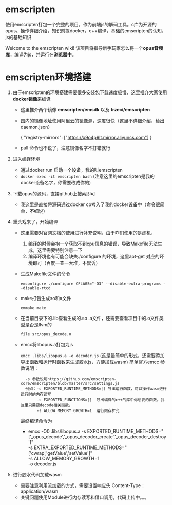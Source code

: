 # emscripten
使用emscripten打包一个完整的项目，作为前端js的解码工具。c库为开源的opus。操作详细介绍，知识前提docker，c++编译，基础的emscripten的认知，js的基础知识


Welcome to the emscripten wiki!
该项目将指导新手玩家怎么将一个**opus音频库**，编译为js，并运行在**浏览器中。**
# emscripten环境搭建
1. 由于emscripten的环境搭建需要很多安装包下载速度极慢，这里推介大家使用**docker镜像**来编译
   * 这里推介两个镜像 **emscripten/emsdk**  以及  **trzeci/emscripten**
   * 国内的镜像地址使用阿里云的镜像源，速度很快（这里不详细介绍，给出daemon.json）


     {
      "registry-mirrors": ["https://x9o4p9lt.mirror.aliyuncs.com"]
     }


   * pull 命令也不说了，注意镜像名字不打错就行
   
2. 进入编译环境
   * 通过docker run 启动一个设备，我的叫emscripten 
   * `docker exec -it emscripten bash`  (注意这里的emscripten是我的docker设备名字，你需要改成你的)
3. 下载opus的源码，直接github上搜索即可
   * 我这里是直接将源码通过docker cp考入了我的docker设备中（命令很简单，不细说）
4. 重头戏来了，开始编译
   * 这里需要对官网文档的使用进行补充说明，由于咋们使用的是虚机，
      1. 编译的时候会抱一个获取不到cpu信息的错误，导致Makefile无法生成，这里需要特别注意一下
      2. 编译环境也有可能会缺失./configure 的环境，这里apt-get 对应的环境即可（百度一查一大堆，不累诉）
   * 生成Makefile文件的命令


      `emconfigure ./configure CFLAGS="-O3" --disable-extra-programs --disable-rtcd`
   * make打包生成so和a文件


       `emmake make`
   * 在当前目录下的.lib查看生成的.so .a文件，还需要查看项目中的.o文件类型是否是llvm的


       `file src/opus_decode.o`
   * emcc将libopus.a打包为js


       `emcc .libs/libopus.a -o decoder.js`  (这是最简单的形式，还需要添加导出函数和运行时函数来生成胶水js，方便加载wasm)
       简单官方emcc 参数说明：


           -s 参数说明https://github.com/emscripten-core/emscripten/blob/master/src/settings.js
           例如：-s EXPORTED_RUNTIME_METHODS=[] 导出运行函数，可以操作wasm进行运行时的内存读写
                -s EXPORTED_FUNCTIONS=[]  导出编译的c++的库中你想要的函数。我这里只需要decode相关函数，
                -s ALLOW_MEMORY_GROWTH=1  运行内存扩充
      最终编译命令为


       * emcc -O0 .libs/libopus.a -s EXPORTED_RUNTIME_METHODS="['_opus_decode','_opus_decoder_create','_opus_decoder_destroy']" \
                                -s EXTRA_EXPORTED_RUNTIME_METHODS="['cwrap','getValue','setValue']" \
                                -s ALLOW_MEMORY_GROWTH=1 \
                                -o decoder.js
5. 进行胶水代码加载wasm
    * 需要注意利用流加载的方式，需要设置响应头 Content-Type：application/wasm
    * 关键问题使用Module进行内存读写和借口调用，代码上传中。。。

   
